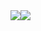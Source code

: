 <div style="display:flex;align-items:center;">
  <a href="https://github.com/guli2103?tab=repositories">
    <img src="https://github-readme-stats.vercel.app/api?username=guli2103&show_icons=true&theme=material-palenight&count_private=true&hide_border=true" />
  </a>  
  <a href="https://github.com/guli2103?tab=repositories">
    <img src="https://github-readme-stats.vercel.app/api/top-langs?username=guli2103&show_icons=true&theme=material-palenight&hide_border=true&layout=compact" />
  </a>
</div>